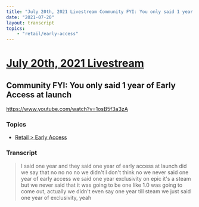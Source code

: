 ```yaml
---
title: "July 20th, 2021 Livestream Community FYI: You only said 1 year of Early Access at launch"
date: "2021-07-20"
layout: transcript
topics:
    - "retail/early-access"
---
```

# [July 20th, 2021 Livestream](../2021-07-20.md)
## Community FYI: You only said 1 year of Early Access at launch
https://www.youtube.com/watch?v=1osB5f3a3zA

### Topics
* [Retail > Early Access](../topics/retail/early-access.md)

### Transcript

> I said one year and they said one year of early access at launch did we say that no no no no we didn't I don't think no we never said one year of early access we said one year exclusivity on epic it's a steam but we never said that it was going to be one like 1.0 was going to come out, actually we didn't even say one year till steam we just said one year of exclusivity, yeah
